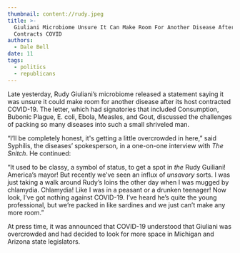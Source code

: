 ```yaml
---
thumbnail: content://rudy.jpeg
title: >-
  Giuliani Microbiome Unsure It Can Make Room For Another Disease After He
  Contracts COVID
authors:
  - Dale Bell
date: 11
tags:
  - politics
  - republicans
---
```


Late yesterday, Rudy Giuliani’s microbiome released a statement saying it was unsure it could make room for another disease after its host contracted COVID-19. The letter, which had signatories that included Consumption, Bubonic Plague, E. coli, Ebola, Measles, and Gout, discussed the challenges of packing so many diseases into such a small shriveled man.

“I’ll be completely honest, it's getting a little overcrowded in here,” said Syphilis, the diseases’ spokesperson, in a one-on-one interview with *The Snitch*. He continued:

“It used to be classy, a symbol of status, to get a spot in *the* Rudy Guiliani! America’s mayor! But recently we’ve seen an influx of *unsavory* sorts. I was just taking a walk around Rudy’s loins the other day when I was mugged by chlamydia. Chlamydia! Like I was in a peasant or a drunken teenager! Now look, I’ve got nothing against COVID-19. I’ve heard he’s quite the young professional, but we’re packed in like sardines and we just can’t make any more room.”

At press time, it was announced that COVID-19 understood that Giuliani was overcrowded and had decided to look for more space in Michigan and Arizona state legislators.
